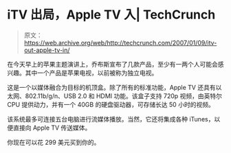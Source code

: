 # iTV 出局，Apple TV 入| TechCrunch

> 原文：<https://web.archive.org/web/http://techcrunch.com/2007/01/09/itv-out-apple-tv-in/>

在今天早上的苹果主题演讲上，乔布斯宣布了几款产品，至少有一两个人可能会感兴趣。其中一个产品是苹果电视，以前被称为独立电视。

这是一个以媒体融合为目标的机顶盒。除了所有的标准功能，Apple TV 还具有以太网、802.11b/g/n、USB 2.0 和 HDMI 功能。该盒子支持 720p 视频，由英特尔 CPU 提供动力，并有一个 40GB 的硬盘驱动器，可存储长达 50 小时的视频。

该系统最多可连接五台电脑进行流媒体播放。当然，它还将集成各种 iTunes，以便直接向 Apple TV 传送媒体。

你现在可以花 299 美元买到你的。